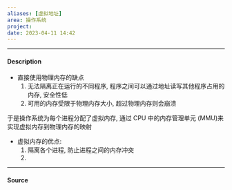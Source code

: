 ```yaml
---
aliases: [虚拟地址]
area: 操作系统
project: 
date: 2023-04-11 14:42
---
```

---
#### Description
- 直接使用物理内存的缺点
    1. 无法隔离正在运行的不同程序, 程序之间可以通过地址读写其他程序占用的内存, 安全性低
    2. 可用的内存受限于物理内存大小, 超过物理内存则会崩溃

于是操作系统为每个进程分配了虚拟内存, 通过 CPU 中的内存管理单元 (MMU)来实现虚拟内存到物理内存的映射
- 虚拟内存的优点: 
    1. 隔离各个进程, 防止进程之间的内存冲突
    2. 
---
#### Source
